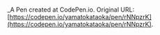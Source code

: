 # 
 _A Pen created at CodePen.io. Original URL: [https://codepen.io/yamatokataoka/pen/rNNpzrK](https://codepen.io/yamatokataoka/pen/rNNpzrK).

 